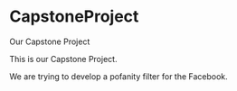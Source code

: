 # CapstoneProject
Our Capstone Project

This is our Capstone Project.

We are trying to develop a pofanity filter for the Facebook.

